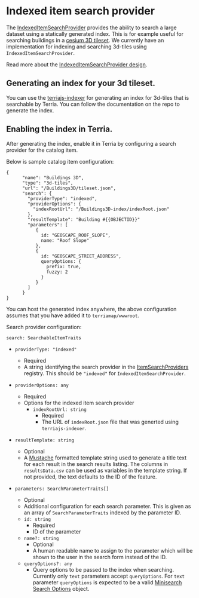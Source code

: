 # Indexed item search provider

The [IndexedItemSearchProvider](../../lib/Models/ItemSearchProviders/IndexedItemSearchProvider.ts) provides the ability to search a large dataset using a statically generated index. This is for example useful for searching buildings in a [cesium 3D tileset](../catalog-type-details/3d-tiles.md). We currently have an implementation for indexing and searching 3d-tiles using `IndexedItemSearchProvider`.

Read more about the [IndexedItemSearchProvider design](./indexed-item-search-provider-design-notes.md).

## Generating an index for your 3d tileset.

You can use the [terriajs-indexer](https://github.com/terriajs/terriajs-indexer) for generating an index for 3d-tiles that is searchable by Terria. You can follow the documentation on the repo to generate the index.

## Enabling the index in Terria.

After generating the index, enable it in Terria by configuring a search provider for the catalog item.

Below is sample catalog item configuration:

```
{
      "name": "Buildings 3D",
      "type": "3d-tiles",
      "url": "/Buildings3D/tileset.json",
      "search": {
        "providerType": "indexed",
        "providerOptions": {
          "indexRootUrl": "/Buildings3D-index/indexRoot.json"
        },
        "resultTemplate": "Building #{{OBJECTID}}"
        "parameters": [
           {
             id: "GEOSCAPE_ROOF_SLOPE",
             name: "Roof Slope"
           },
           {
             id: "GEOSCAPE_STREET_ADDRESS",
             queryOptions: {
               prefix: true,
               fuzzy: 2
             }
           }
        ]
      }
}
```

You can host the generated index anywhere, the above configuration assumes that you have added it to `terriamap/wwwroot`.

Search provider configuration:

`search: SearchableItemTraits`

- `providerType: "indexed"`
  - Required
  - A string identifying the search provider in the [ItemSearchProviders](../../../lib/Models/ItemSearchProviders/ItemSearchProviders.ts) registry. This should be `"indexed"` for `IndexedItemSearchProvider`.
- `providerOptions: any`
  - Required
  - Options for the indexed item search provider
    - `indexRootUrl: string`
      - Required
      - The URL of `indexRoot.json` file that was generted using `terriajs-indexer`.
- `resultTemplate: string`

  - Optional
  - A [Mustache](https://mustache.github.io/) formatted template string used to generate a title text for each result in the search results listing. The columns in `resultsData.csv` can be used as variables in the template string. If not provided, the text defaults to the ID of the feature.

- `parameters: SearchParameterTraits[]`
  - Optional
  - Additional configuration for each search parameter. This is given as an array of `SearchParameterTraits` indexed by the parameter ID.
  - `id: string`
    - Required
    - ID of the parameter
  - `name?: string`
    - Optional
    - A human readable name to assign to the parameter which will be shown to the user in the search form instead of the ID.
  - `queryOptions?: any`
    - Query options to be passed to the index when searching. Currently only `text` parameters accept `queryOptions`. For `text` parameter `queryOptions` is expected to be a valid [Minisearch Search Options](https://lucaong.github.io/minisearch/modules/_minisearch_.html#searchoptions-1) object.
